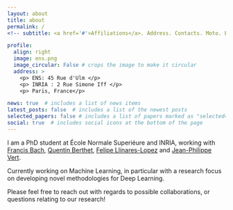 ```yaml
---
layout: about
title: about
permalink: /
<!-- subtitle: <a href='#'>Affiliations</a>. Address. Contacts. Moto. Etc. -->

profile:
  align: right
  image: ens.png
  image_circular: False # crops the image to make it circular
  address: >
    <p> ENS: 45 Rue d'Ulm </p>
    <p> INRIA : 2 Rue Simone Iff </p>
    <p> Paris, France</p>

news: true  # includes a list of news items
latest_posts: false  # includes a list of the newest posts
selected_papers: false # includes a list of papers marked as "selected={true}"
social: true  # includes social icons at the bottom of the page
---
```


I am a PhD student at École Normale Superiéure and INRIA, working with [Francis Bach](https://www.di.ens.fr/~fbach/), [Quentin Berthet](https://q-berthet.github.io/), [Felipe Llinares-Lopez](https://scholar.google.at/citations?user=zzjTWUUAAAAJ&hl=en) and [Jean-Philippe Vert](https://jpvert.github.io/).


Currently working on Machine Learning, in particular with a research focus on developing novel methodologies for Deep Learning.

Please feel free to reach out with regards to possible collaborations, or questions relating to our research!

<!-- Hello my name is Lawreence. Write your biography here. Tell the world about yourself. Link to your favorite [subreddit](http://reddit.com). You can put a picture in, too. The code is already in, just name your picture `prof_pic.jpg` and put it in the `img/` folder. -->

<!-- Put your address / P.O. box / other info right below your picture. You can also disable any of these elements by editing `profile` property of the YAML header of your `_pages/about.md`. Edit `_bibliography/papers.bib` and Jekyll will render your [publications page](/al-folio/publications/) automatically. -->

<!-- Link to your social media connections, too. This theme is set up to use [Font Awesome icons](http://fortawesome.github.io/Font-Awesome/) and [Academicons](https://jpswalsh.github.io/academicons/), like the ones below. Add your Facebook, Twitter, LinkedIn, Google Scholar, or just disable all of them. -->
